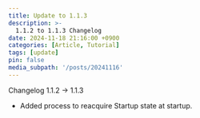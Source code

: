 ```yaml
---
title: Update to 1.1.3
description: >-
  1.1.2 to 1.1.3 Changelog
date: 2024-11-18 21:16:00 +0900
categories: [Article, Tutorial]
tags: [update]
pin: false
media_subpath: '/posts/20241116'
---
```


Changelog 1.1.2 -> 1.1.3

- Added process to reacquire Startup state at startup.
